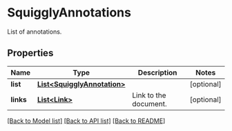 
# SquigglyAnnotations
List of annotations.

## Properties
Name | Type | Description | Notes
------------ | ------------- | ------------- | -------------
**list** | [**List&lt;SquigglyAnnotation&gt;**](SquigglyAnnotation.md) |  | [optional]
**links** | [**List&lt;Link&gt;**](Link.md) | Link to the document. | [optional]


[[Back to Model list]](../../README.md#documentation-for-models) [[Back to API list]](../../README.md#documentation-for-api-endpoints) [[Back to README]](../../README.md)


